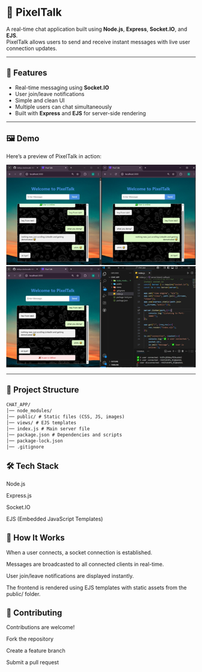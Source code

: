# 💬 PixelTalk  
A real-time chat application built using **Node.js**, **Express**, **Socket.IO**, and **EJS**.  
PixelTalk allows users to send and receive instant messages with live user connection updates.  

---

## 🚀 Features
- Real-time messaging using **Socket.IO**  
- User join/leave notifications  
- Simple and clean UI  
- Multiple users can chat simultaneously  
- Built with **Express** and **EJS** for server-side rendering  

---

## 🖼️ Demo
Here’s a preview of PixelTalk in action:  

![PixelTalk Demo](/public/image1.png)  
![PixelTalk Chat](/public/image2.png)  

---

## 📂 Project Structure
```
CHAT_APP/
│── node_modules/
│── public/ # Static files (CSS, JS, images)
│── views/ # EJS templates
│── index.js # Main server file
│── package.json # Dependencies and scripts
│── package-lock.json
│── .gitignore
```

## 🛠️ Tech Stack

Node.js

Express.js

Socket.IO

EJS (Embedded JavaScript Templates)

## 📌 How It Works

When a user connects, a socket connection is established.

Messages are broadcasted to all connected clients in real-time.

User join/leave notifications are displayed instantly.

The frontend is rendered using EJS templates with static assets from the public/ folder.

## 🤝 Contributing

Contributions are welcome!

Fork the repository

Create a feature branch

Submit a pull request
